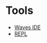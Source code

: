 # Tools

* [Waves IDE](/en/building-apps/smart-contracts/tools/waves-ide)
* [REPL](/en/building-apps/smart-contracts/tools/repl)
